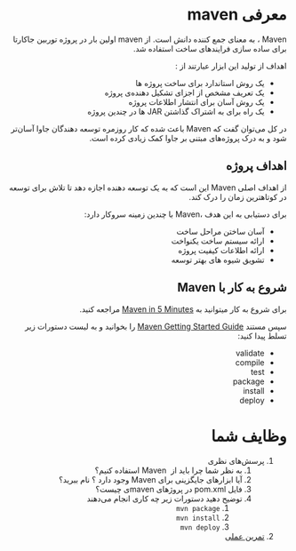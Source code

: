 <div dir="rtl" align='right'>

# معرفی maven

Maven ،  به معنای جمع کننده دانش است. از  maven اولین بار در پروژه توربین جاکارتا برای ساده سازی فرایندهای ساخت استفاده شد. 

اهداف از تولید این ابزار عبارتند از :

 - یک روش استاندارد برای ساخت پروژه ها
 -  یک تعریف مشخص از اجزای تشکیل دهنده‌ی پروژه
 -  یک روش آسان برای انتشار اطلاعات پروژه 
 -  یک راه برای به اشتراک گذاشتن JAR ها در چندین پروژه

 در کل می‌توان گفت که Maven باعث شده که کار روزمره توسعه دهندگان جاوا  آسان‌تر  شود و به درک  پروژه‌های مبتنی بر جاوا کمک زیادی کرده است.

## اهداف پروژه 
 از اهداف اصلی Maven این است که به یک توسعه دهنده اجازه دهد تا تلاش برای  توسعه در کوتاهترین زمان را درک کند.
 
 برای دستیابی به این هدف ،Maven با چندین زمینه سروکار دارد:

- آسان ساختن مراحل ساخت
- ارائه سیستم ساخت یکنواخت
- ارائه اطلاعات کیفیت پروژه
- تشویق شیوه های بهتر توسعه

## شروع به کار با Maven

 برای شروع به کار میتوانید به [Maven in 5 Minutes](https://maven.apache.org/guides/getting-started/maven-in-five-minutes.html) مراجعه کنید.

سپس مستند [Maven Getting Started Guide](https://maven.apache.org/guides/getting-started/index.html) را بخوانید و به لیست دستورات زیر تسلط پیدا کنید:
- validate
- compile
- test
- package
- install
- deploy

وظایف شما
=========

1. پرسش‌های نظری
   1. به نظر شما چرا باید از  Maven استفاده کنیم؟
   2. آیا ابزارهای جایگزینی برای Maven وجود دارد ؟ نام ببرید؟
   3. فایل pom.xml در پروژهای mavenی چیست؟     
   4. توضیح دهید دستورات زیر چه کاری انجام می‌دهند
      1. `mvn package`
      2. `mvn install`
      3. `mvn deploy`
2. [تمرین عملی](Project.md)

</div>

